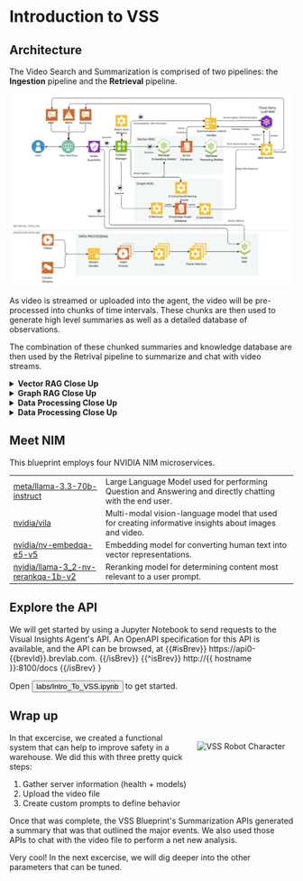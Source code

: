 # Introduction to VSS

## Architecture
The Video Search and Summarization is comprised of two pipelines: the **Ingestion** pipeline and the **Retrieval** pipeline.

![VSS Detailed Architecture](vss_arch.png)

As video is streamed or uploaded into the agent, the video will be pre-processed into chunks of time intervals. These chunks are then used to generate high level summaries as well as a detailed database of observations.

The combination of these chunked summaries and knowledge database are then used by the Retrival pipeline to summarize and chat with video streams.

<details>
<summary><b>Vector RAG Close Up</b></summary>

```
TODO
```

</details>

<details>
<summary><b>Graph RAG Close Up</b></summary>

```
TODO
```

</details>

<details>
<summary><b>Data Processing Close Up</b></summary>

```
TODO
```

</details>

<details>
<summary><b>Data Processing Close Up</b></summary>

```
TODO
```

</details>

## Meet NIM

This blueprint employs four NVIDIA NIM microservices.

| | |
| --- | --- |
| [meta/llama-3.3-70b-instruct <i class="fas fa-external-link-alt"></i>](https://build.nvidia.com/meta/llama-3_3-70b-instruct) | Large Language Model used for performing Question and Answering and directly chatting with the end user. |
| [nvidia/vila <i class="fas fa-external-link-alt"></i>](https://build.nvidia.com/nvidia/vila) | Multi-modal vision-language model that used for creating informative insights about images and video. |
| [nvidia/nv-embedqa-e5-v5 <i class="fas fa-external-link-alt"></i>](https://build.nvidia.com/nvidia/nv-embedqa-e5-v5) | Embedding model for converting human text into vector representations. |
| [nvidia/llama-3_2-nv-rerankqa-1b-v2 <i class="fas fa-external-link-alt"></i>](https://build.nvidia.com/nvidia/llama-3_2-nv-rerankqa-1b-v2) | Reranking model for determining content most relevant to a user prompt. |

## Explore the API

We will get started by using a Jupyter Notebook to send requests to the Visual Insights Agent's API. An OpenAPI specification for this API is available, and the API can be browsed, at 
{{#isBrev}}
https://api0-{{brevId}}.brevlab.com.
{{/isBrev}}
{{^isBrev}}
http://{{ hostname }}:8100/docs
{{/isBrev}
}




Open <button onclick="openOrCreateFileInJupyterLab('labs/Intro_To_VSS.ipynb');"><i class="fas fa-flask"></i> labs/Intro_To_VSS.ipynb</button> to get started.

## Wrap up

<img src="_static/robots/strong.png" alt="VSS Robot Character" style="float:right; max-width:350px;margin:15px;" />

In that excercise, we created a functional system that can help to improve safety in a warehouse.
We did this with three pretty quick steps:

1. Gather server information (health + models)
1. Upload the video file
1. Create custom prompts to define behavior

Once that was complete, the VSS Blueprint's Summarization APIs generated a summary that was that outlined the major events.
We also used those APIs to chat with the video file to perform a net new analysis.

Very cool! In the next excercise, we will dig deeper into the other parameters that can be tuned.